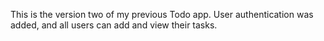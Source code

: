 This is the version two of my previous Todo app.
User authentication was added, and all users can add and view their tasks.